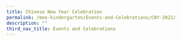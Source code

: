 ```yaml
---
title: Chinese New Year Celebration
permalink: /moe-kindergarten/Events-and-Celebrations/CNY-2022/
description: ""
third_nav_title: Events and Celebrations
---
```


